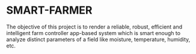 # SMART-FARMER
The objective of this project is to render a reliable, robust, efficient and intelligent farm controller app-based system which is smart enough to analyze distinct parameters of a field like moisture, temperature, humidity, etc.
